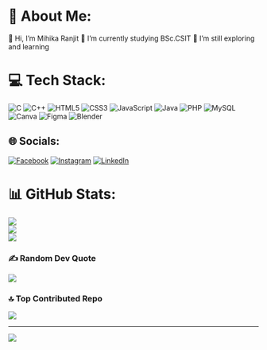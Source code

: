 # 💫 About Me:
👋 Hi, I’m Mihika Ranjit
🌱 I’m currently studying BSc.CSIT
👀 I’m still exploring and learning 

# 💻 Tech Stack:
![C](https://img.shields.io/badge/c-%2300599C.svg?style=for-the-badge&logo=c&logoColor=white) ![C++](https://img.shields.io/badge/c++-%2300599C.svg?style=for-the-badge&logo=c%2B%2B&logoColor=white) ![HTML5](https://img.shields.io/badge/html5-%23E34F26.svg?style=for-the-badge&logo=html5&logoColor=white) ![CSS3](https://img.shields.io/badge/css3-%231572B6.svg?style=for-the-badge&logo=css3&logoColor=white) ![JavaScript](https://img.shields.io/badge/javascript-%23323330.svg?style=for-the-badge&logo=javascript&logoColor=%23F7DF1E) ![Java](https://img.shields.io/badge/java-%23ED8B00.svg?style=for-the-badge&logo=openjdk&logoColor=white) ![PHP](https://img.shields.io/badge/php-%23777BB4.svg?style=for-the-badge&logo=php&logoColor=white) ![MySQL](https://img.shields.io/badge/mysql-4479A1.svg?style=for-the-badge&logo=mysql&logoColor=white) ![Canva](https://img.shields.io/badge/Canva-%2300C4CC.svg?style=for-the-badge&logo=Canva&logoColor=white) ![Figma](https://img.shields.io/badge/figma-%23F24E1E.svg?style=for-the-badge&logo=figma&logoColor=white) ![Blender](https://img.shields.io/badge/blender-%23F5792A.svg?style=for-the-badge&logo=blender&logoColor=white)

## 🌐 Socials:
[![Facebook](https://img.shields.io/badge/Facebook-%231877F2.svg?logo=Facebook&logoColor=white)](https://facebook.com/https://www.facebook.com/mihika.ranjit.3/) [![Instagram](https://img.shields.io/badge/Instagram-%23E4405F.svg?logo=Instagram&logoColor=white)](https://instagram.com/mihikaranjit) [![LinkedIn](https://img.shields.io/badge/LinkedIn-%230077B5.svg?logo=linkedin&logoColor=white)](https://linkedin.com/in/https://www.linkedin.com/in/mihika-ranjit-0894b9237/) 


# 📊 GitHub Stats:
![](https://github-readme-stats.vercel.app/api?username=mimi428&theme=onedark&hide_border=false&include_all_commits=false&count_private=false)<br/>
![](https://github-readme-streak-stats.herokuapp.com/?user=mimi428&theme=onedark&hide_border=false)<br/>
![](https://github-readme-stats.vercel.app/api/top-langs/?username=mimi428&theme=onedark&hide_border=false&include_all_commits=false&count_private=false&layout=compact)

### ✍️ Random Dev Quote
![](https://quotes-github-readme.vercel.app/api?type=horizontal&theme=tokyonight)

### 🔝 Top Contributed Repo
![](https://github-contributor-stats.vercel.app/api?username=mimi428&limit=5&theme=onedark&combine_all_yearly_contributions=true)

---
[![](https://visitcount.itsvg.in/api?id=mimi428&icon=4&color=10)](https://visitcount.itsvg.in)

<!-- Proudly created with GPRM ( https://gprm.itsvg.in ) -->
